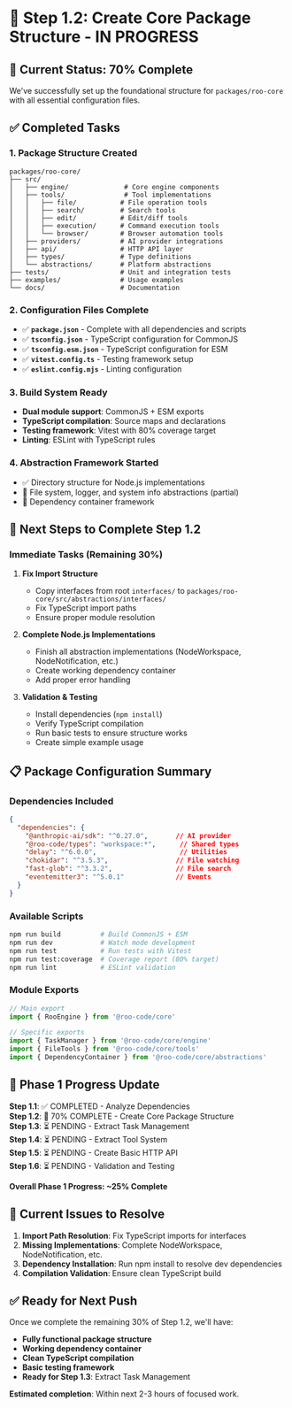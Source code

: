 # 🚧 Step 1.2: Create Core Package Structure - IN PROGRESS

## 🎯 Current Status: 70% Complete

We've successfully set up the foundational structure for `packages/roo-core` with all essential configuration files.

## ✅ Completed Tasks

### 1. **Package Structure Created**
```
packages/roo-core/
├── src/
│   ├── engine/              # Core engine components
│   ├── tools/               # Tool implementations
│   │   ├── file/           # File operation tools  
│   │   ├── search/         # Search tools
│   │   ├── edit/           # Edit/diff tools
│   │   ├── execution/      # Command execution tools
│   │   └── browser/        # Browser automation tools
│   ├── providers/          # AI provider integrations
│   ├── api/                # HTTP API layer
│   ├── types/              # Type definitions
│   └── abstractions/       # Platform abstractions
├── tests/                  # Unit and integration tests
├── examples/               # Usage examples
└── docs/                   # Documentation
```

### 2. **Configuration Files Complete**
- ✅ **`package.json`** - Complete with all dependencies and scripts
- ✅ **`tsconfig.json`** - TypeScript configuration for CommonJS
- ✅ **`tsconfig.esm.json`** - TypeScript configuration for ESM
- ✅ **`vitest.config.ts`** - Testing framework setup
- ✅ **`eslint.config.mjs`** - Linting configuration

### 3. **Build System Ready**
- **Dual module support**: CommonJS + ESM exports
- **TypeScript compilation**: Source maps and declarations
- **Testing framework**: Vitest with 80% coverage target
- **Linting**: ESLint with TypeScript rules

### 4. **Abstraction Framework Started**
- ✅ Directory structure for Node.js implementations
- 🔄 File system, logger, and system info abstractions (partial)
- 🔄 Dependency container framework

## 🔧 Next Steps to Complete Step 1.2

### Immediate Tasks (Remaining 30%)

1. **Fix Import Structure**
   - Copy interfaces from root `interfaces/` to `packages/roo-core/src/abstractions/interfaces/`
   - Fix TypeScript import paths
   - Ensure proper module resolution

2. **Complete Node.js Implementations**
   - Finish all abstraction implementations (NodeWorkspace, NodeNotification, etc.)
   - Create working dependency container
   - Add proper error handling

3. **Validation & Testing**
   - Install dependencies (`npm install`)
   - Verify TypeScript compilation
   - Run basic tests to ensure structure works
   - Create simple example usage

## 📋 Package Configuration Summary

### Dependencies Included
```json
{
  "dependencies": {
    "@anthropic-ai/sdk": "^0.27.0",       // AI provider
    "@roo-code/types": "workspace:*",      // Shared types
    "delay": "^6.0.0",                     // Utilities
    "chokidar": "^3.5.3",                 // File watching
    "fast-glob": "^3.3.2",                // File search
    "eventemitter3": "^5.0.1"             // Events
  }
}
```

### Available Scripts
```bash
npm run build          # Build CommonJS + ESM
npm run dev            # Watch mode development
npm run test           # Run tests with Vitest
npm run test:coverage  # Coverage report (80% target)
npm run lint           # ESLint validation
```

### Module Exports
```typescript
// Main export
import { RooEngine } from '@roo-code/core'

// Specific exports
import { TaskManager } from '@roo-code/core/engine'
import { FileTools } from '@roo-code/core/tools'
import { DependencyContainer } from '@roo-code/core/abstractions'
```

## 🎊 Phase 1 Progress Update

**Step 1.1**: ✅ COMPLETED - Analyze Dependencies  
**Step 1.2**: 🔄 70% COMPLETE - Create Core Package Structure  
**Step 1.3**: ⏳ PENDING - Extract Task Management  
**Step 1.4**: ⏳ PENDING - Extract Tool System  
**Step 1.5**: ⏳ PENDING - Create Basic HTTP API  
**Step 1.6**: ⏳ PENDING - Validation and Testing  

**Overall Phase 1 Progress: ~25% Complete**

## 🔄 Current Issues to Resolve

1. **Import Path Resolution**: Fix TypeScript imports for interfaces
2. **Missing Implementations**: Complete NodeWorkspace, NodeNotification, etc.
3. **Dependency Installation**: Run npm install to resolve dev dependencies
4. **Compilation Validation**: Ensure clean TypeScript build

## ✅ Ready for Next Push

Once we complete the remaining 30% of Step 1.2, we'll have:
- **Fully functional package structure**
- **Working dependency container**
- **Clean TypeScript compilation** 
- **Basic testing framework**
- **Ready for Step 1.3**: Extract Task Management

**Estimated completion**: Within next 2-3 hours of focused work. 